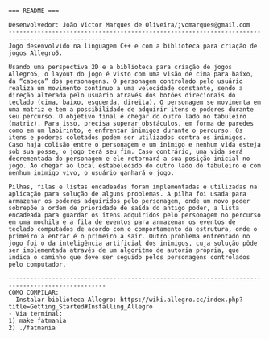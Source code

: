     === README ===
    
    Desenvolvedor: João Victor Marques de Oliveira/jvomarques@gmail.com
    -------------------------------------------------------------------------------------------------
    Jogo desenvolvido na linguagem C++ e com a biblioteca para criação de jogos Allegro5. 
    
    Usando uma perspectiva 2D e a biblioteca para criação de jogos Allegro5, o layout do jogo é visto com uma visão de cima para baixo, da “cabeça” dos personagens. O personagem controlado pelo usuário realiza um movimento contínuo a uma velocidade constante, sendo a direção alterada pelo usuário através dos botões direcionais do teclado (cima, baixo, esquerda, direita). O personagem se movimenta em uma matriz e tem a possibilidade de adquirir itens e poderes durante seu percurso. O objetivo final é chegar do outro lado no tabuleiro (matriz). Para isso, precisa superar obstáculos, em forma de paredes como em um labirinto, e enfrentar inimigos durante o percurso. Os itens e poderes coletados podem ser utilizados contra os inimigos. Caso haja colisão entre o personagem e um inimigo e nenhum vida esteja sob sua posse, o jogo terá seu fim. Caso contrário, uma vida será decrementada do personagem e ele retornará a sua posição inicial no jogo. Ao chegar ao local estabelecido do outro lado do tabuleiro e com nenhum inimigo vivo, o usuário ganhará o jogo.
    
    Pilhas, filas e listas encadeadas foram implementadas e utilizadas na aplicação para solução de alguns problemas. A pilha foi usada para armazenar os poderes adquiridos pelo personagem, onde um novo poder sobrepõe a ordem de prioridade de saída do antigo poder, a lista encadeada para guardar os itens adquiridos pelo personagem no percurso em uma mochila e a fila de eventos para armazenar os eventos de teclado computados de acordo com o comportamento da estrutura, onde o primeiro a entrar é o primeiro a sair. Outro problema enfrentado no jogo foi o da inteligência artificial dos inimigos, cuja solução pôde ser implementada através de um algoritmo de autoria própria, que indica o caminho que deve ser seguido pelos personagens controlados pelo computador. 
    
    -------------------------------------------------------------------------------------------------
    COMO COMPILAR:
    - Instalar biblioteca Allegro: https://wiki.allegro.cc/index.php?title=Getting_Started#Installing_Allegro
    - Via terminal:
    1) make fatmania
    2) ./fatmania
    

